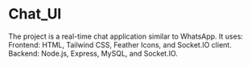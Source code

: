 # Chat_UI
The project is a real-time chat application similar to WhatsApp. It uses:  Frontend: HTML, Tailwind CSS, Feather Icons, and Socket.IO client.  Backend: Node.js, Express, MySQL, and Socket.IO.
